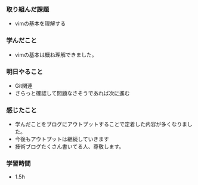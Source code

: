 ### 取り組んだ課題
- vimの基本を理解する

### 学んだこと

- vimの基本は概ね理解できました。


### 明日やること
- Git関連
- さらっと確認して問題なさそうであれば次に進む

### 感じたこと
- 学んだことをブログにアウトプットすることで定着した内容が多くなりました。
- 今後もアウトプットは継続していきます
- 技術ブログたくさん書いてる人、尊敬します。



### 学習時間
- 1.5h